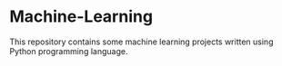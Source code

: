 # Machine-Learning
This repository contains some machine learning projects written using Python programming language.
